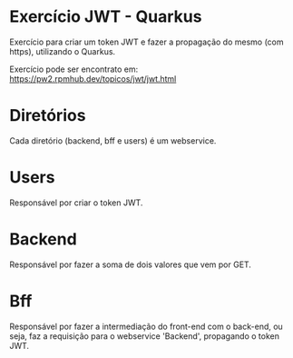 # Exercício JWT - Quarkus

Exercício para criar um token JWT e fazer a propagação do mesmo (com https), utilizando o Quarkus.

Exercício pode ser encontrato em: https://pw2.rpmhub.dev/topicos/jwt/jwt.html


# Diretórios
Cada diretório (backend, bff e users) é um webservice.


# Users
Responsável por criar o token JWT.


# Backend
Responsável por fazer a soma de dois valores que vem por GET.


# Bff
Responsável por fazer a intermediação do front-end com o back-end, ou seja, faz a requisição para o webservice 'Backend', propagando o token JWT.